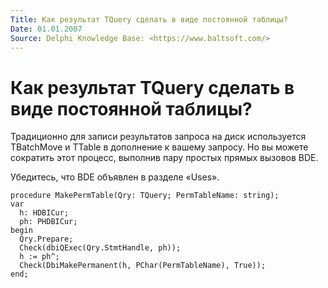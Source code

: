 ```yaml
---
Title: Как результат TQuery сделать в виде постоянной таблицы?
Date: 01.01.2007
Source: Delphi Knowledge Base: <https://www.baltsoft.com/>
---
```



Как результат TQuery сделать в виде постоянной таблицы?
=======================================================

Традиционно для записи результатов запроса на диск используется
TBatchMove и TTable в дополнение к вашему запросу. Но вы можете
сократить этот процесс, выполнив пару простых прямых вызовов BDE.

Убедитесь, что BDE объявлен в разделе «Uses».

    procedure MakePermTable(Qry: TQuery; PermTableName: string);
    var
      h: HDBICur;
      ph: PHDBICur;
    begin
      Qry.Prepare;
      Check(dbiQExec(Qry.StmtHandle, ph));
      h := ph^;
      Check(DbiMakePermanent(h, PChar(PermTableName), True));
    end;

